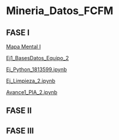 # Mineria_Datos_FCFM

## FASE I

[Mapa Mental I](https://github.com/JoelGzz/Mineria_Datos_FCFM/blob/main/MapaMental_1_1813599.pdf)

[Ej1_BasesDatos_Equipo_2](https://github.com/lizbethaltamirano/MIneria_de_Datos/blob/Mineria_de_Datos/Ej1_BasesDatos_Equipo_2.pdf)

[Ej_Python_1813599.ipynb](https://github.com/JoelGzz/Mineria_Datos_FCFM/blob/main/Ej_Python_1813599.ipynb)

[Ej_Limpieza_2.ipynb](https://github.com/lizbethaltamirano/MIneria_de_Datos/blob/Mineria_de_Datos/Ej_Limpieza_2.ipynb)

[Avance1_PIA_2.ipynb](https://github.com/lizbethaltamirano/MIneria_de_Datos/blob/Mineria_de_Datos/Avance1_PIA_2%20(2).ipynb)

## FASE II

## FASE III
